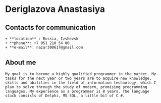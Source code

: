 # **Deriglazova Anastasiya**
## Contacts for communication  
    + **location** : Russia, Izshevsk
    + **phone**: +7 951 210 54 00
    + **e-mail**: nazar300617@gmail.com
## About me
    My goal is to become a highly qualified programmer in the market. My tasks for the next year or two years are to acquire new knowledge, skills and abilities in the field of information technology, which I plan to solve through the study of modern, promising programming languages. My experience as a programmer is 8 years. The language stack consists of Delphi, MS SQL, a little bit of C #.
